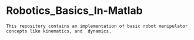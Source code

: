 # Robotics_Basics_In-Matlab
    This repository contains an implementation of basic robot manipulator concepts like kinematics, and  dynamics.
    
